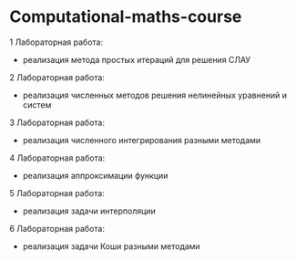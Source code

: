 # Computational-maths-course

1 Лабораторная работа:
- реализация метода простых итераций для решения СЛАУ

2 Лабораторная работа:
- реализация численных методов решения нелинейных уравнений и систем
  
3 Лабораторная работа:
- реализация численного интегрирования разными методами

4 Лабораторная работа:
- реализация аппроксимации функции

5 Лабораторная работа:
- реализация задачи интерполяции

6 Лабораторная работа:
- реализация задачи Коши разными методами
